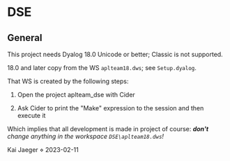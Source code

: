 [parm]: saveHTML=1


# DSE

## General

This project needs Dyalog 18.0 Unicode or better; Classic is not supported.

18.0 and later copy from the WS `aplteam18.dws`; see `Setup.dyalog`. 

That WS is created by the following steps:

1. Open the project aplteam_dse with Cider

1. Ask Cider to print the "Make" expression to the session and then execute it

Which implies that all development is made in project of course: _**don't** change anything in the workspace `DSE\aplteam18.dws`!_

Kai Jaeger ⋄ 2023-02-11
